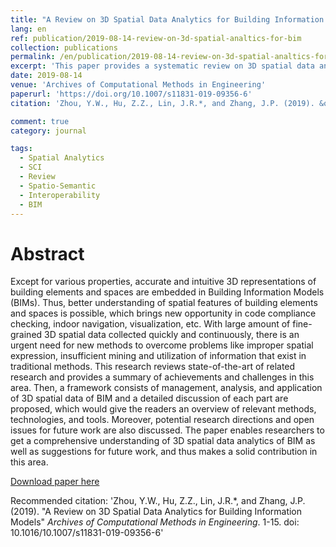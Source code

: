 ```yaml
---
title: "A Review on 3D Spatial Data Analytics for Building Information Models"
lang: en
ref: publication/2019-08-14-review-on-3d-spatial-analtics-for-bim
collection: publications
permalink: /en/publication/2019-08-14-review-on-3d-spatial-analtics-for-bim
excerpt: 'This paper provides a systematic review on 3D spatial data analytics for BIM, state-of-the-art, challenges and potential directions are provided'
date: 2019-08-14
venue: 'Archives of Computational Methods in Engineering'
paperurl: 'https://doi.org/10.1007/s11831-019-09356-6'
citation: 'Zhou, Y.W., Hu, Z.Z., Lin, J.R.*, and Zhang, J.P. (2019). &quot;A Review on 3D Spatial Data Analytics for Building Information Models&quot; <i>Archives of Computational Methods in Engineering</i>. 1-15. doi: 10.1016/10.1007/s11831-019-09356-6'

comment: true
category: journal

tags: 
  - Spatial Analytics
  - SCI
  - Review
  - Spatio-Semantic
  - Interoperability
  - BIM
---
```



Abstract
====

Except for various properties, accurate and intuitive 3D representations of building elements and spaces are embedded in Building Information Models (BIMs). Thus, better understanding of spatial features of building elements and spaces is possible, which brings new opportunity in code compliance checking, indoor navigation, visualization, etc. With large amount of fine-grained 3D spatial data collected quickly and continuously, there is an urgent need for new methods to overcome problems like improper spatial expression, insufficient mining and utilization of information that exist in traditional methods. This research reviews state-of-the-art of related research and provides a summary of achievements and challenges in this area. Then, a framework consists of management, analysis, and application of 3D spatial data of BIM and a detailed discussion of each part are proposed, which would give the readers an overview of relevant methods, technologies, and tools. Moreover, potential research directions and open issues for future work are also discussed. The paper enables researchers to get a comprehensive understanding of 3D spatial data analytics of BIM as well as suggestions for future work, and thus makes a solid contribution in this area.

[Download paper here](https://rdcu.be/bOOve)

Recommended citation: 'Zhou, Y.W., Hu, Z.Z., Lin, J.R.*, and Zhang, J.P. (2019). &quot;A Review on 3D Spatial Data Analytics for Building Information Models&quot; <i>Archives of Computational Methods in Engineering</i>. 1-15. doi: 10.1016/10.1007/s11831-019-09356-6'